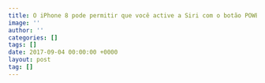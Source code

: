 ```yaml
---
title: O iPhone 8 pode permitir que você active a Siri com o botão POWER
image: ''
author: ''
categories: []
tags: []
date: 2017-09-04 00:00:00 +0000
layout: post
tag: []
---
```

